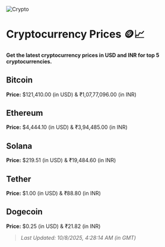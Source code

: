 
![Crypto](https://www.techguide.com.au/wp-content/uploads/2020/11/crypto3.jpeg)

# Cryptocurrency Prices 🪙📈

#### Get the latest cryptocurrency prices in USD and INR for top 5 cryptocurrencies.

## Bitcoin

**Price:** $121,410.00 (in USD) & ₹1,07,77,096.00 (in INR)

## Ethereum

**Price:** $4,444.10 (in USD) & ₹3,94,485.00 (in INR)

## Solana

**Price:** $219.51 (in USD) & ₹19,484.60 (in INR)

## Tether

**Price:** $1.00 (in USD) & ₹88.80 (in INR)

## Dogecoin

**Price:** $0.25 (in USD) & ₹21.82 (in INR)

> _Last Updated: 10/8/2025, 4:28:14 AM (in GMT)_
